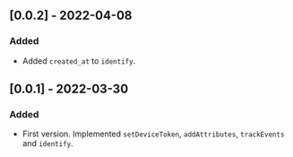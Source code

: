 ## [0.0.2] - 2022-04-08
### Added
- Added `created_at` to `identify`.

## [0.0.1] - 2022-03-30
### Added
- First version. Implemented `setDeviceToken`, `addAttributes`, `trackEvents` and `identify`.
